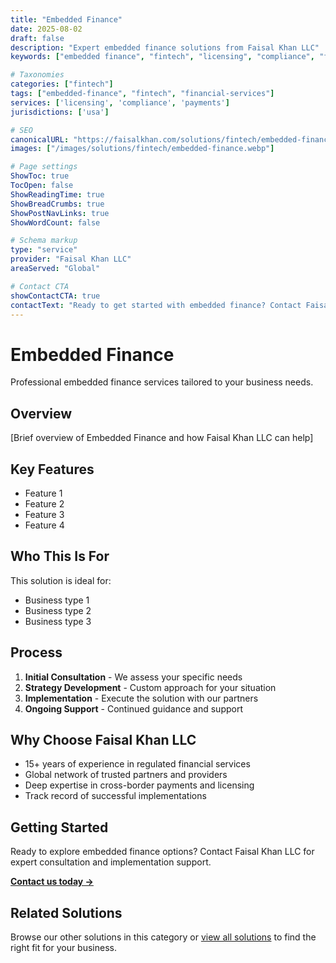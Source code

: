 ```yaml
---
title: "Embedded Finance"
date: 2025-08-02
draft: false
description: "Expert embedded finance solutions from Faisal Khan LLC"
keywords: ["embedded finance", "fintech", "licensing", "compliance", "faisal khan"]

# Taxonomies
categories: ["fintech"]
tags: ["embedded-finance", "fintech", "financial-services"]
services: ['licensing', 'compliance', 'payments']
jurisdictions: ['usa']

# SEO
canonicalURL: "https://faisalkhan.com/solutions/fintech/embedded-finance/"
images: ["/images/solutions/fintech/embedded-finance.webp"]

# Page settings
ShowToc: true
TocOpen: false
ShowReadingTime: true
ShowBreadCrumbs: true
ShowPostNavLinks: true
ShowWordCount: false

# Schema markup
type: "service"
provider: "Faisal Khan LLC"
areaServed: "Global"

# Contact CTA
showContactCTA: true
contactText: "Ready to get started with embedded finance? Contact Faisal Khan LLC for expert consultation."
---
```

# Embedded Finance

Professional embedded finance services tailored to your business needs.

## Overview

[Brief overview of Embedded Finance and how Faisal Khan LLC can help]

## Key Features

- Feature 1
- Feature 2  
- Feature 3
- Feature 4

## Who This Is For

This solution is ideal for:

- Business type 1
- Business type 2
- Business type 3

## Process

1. **Initial Consultation** - We assess your specific needs
2. **Strategy Development** - Custom approach for your situation  
3. **Implementation** - Execute the solution with our partners
4. **Ongoing Support** - Continued guidance and support

## Why Choose Faisal Khan LLC

- 15+ years of experience in regulated financial services
- Global network of trusted partners and providers
- Deep expertise in cross-border payments and licensing
- Track record of successful implementations

## Getting Started

Ready to explore embedded finance options? Contact Faisal Khan LLC for expert consultation and implementation support.

**[Contact us today →](mailto:contact@faisalkhan.com)**

## Related Solutions

Browse our other solutions in this category or [view all solutions](/solutions/) to find the right fit for your business.
